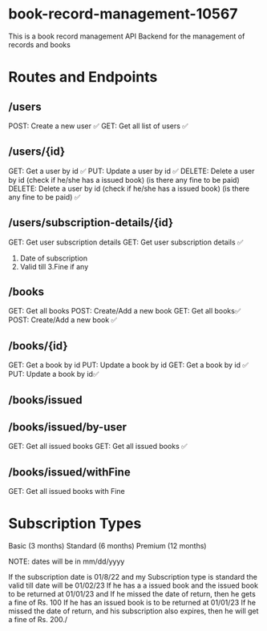 
# book-record-management-10567
This is a book record management API Backend for the management of records and books
# Routes and Endpoints
## /users
POST: Create a new user ✅
GET: Get all list of users ✅
## /users/{id}

GET: Get a user by id ✅
PUT: Update a user by id ✅
DELETE: Delete a user by id (check if he/she has a issued book) (is there any fine to be paid)
DELETE: Delete a user by id (check if he/she has a issued book) (is there any fine to be paid) ✅

## /users/subscription-details/{id}

GET: Get user subscription details
GET: Get user subscription details ✅

1. Date of subscription
2. Valid till
3.Fine if any

## /books

GET: Get all books
POST: Create/Add a new book
GET: Get all books✅
POST: Create/Add a new book ✅

## /books/{id}

GET: Get a book by id
PUT: Update a book by id
GET: Get a book by id ✅
PUT: Update a book by id✅

## /books/issued
## /books/issued/by-user

GET: Get all issued books
GET: Get all issued books ✅

## /books/issued/withFine

GET: Get all issued books with Fine
# Subscription Types
Basic (3 months)
Standard (6 months)
Premium (12 months)

NOTE: dates will be in mm/dd/yyyy

If the subscription date is 01/8/22
and my Subscription type is standard
the valid till date will be 01/02/23
If he has a a issued book and the issued book to be returned at 01/01/23
and If he missed the date of return, then he gets a fine of Rs. 100 
If he has an issued book is to be returned at 01/01/23
If he missed the date of return, and his subscription also expires, then he will get a fine of Rs. 200./